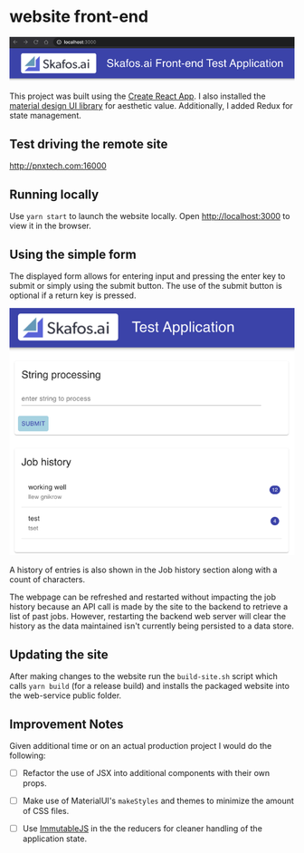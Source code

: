 # website front-end

![](website.png)

This project was built using the [Create React App](https://github.com/facebook/create-react-app). I also installed the [material design UI library](https://material-ui.com/) for aesthetic value.
Additionally, I added Redux for state management.

## Test driving the remote site
http://pnxtech.com:16000

## Running locally
Use `yarn start` to launch the website locally.
Open [http://localhost:3000](http://localhost:3000) to view it in the browser.

## Using the simple form
The displayed form allows for entering input and pressing the enter key to submit or simply using the submit button.  The use of the submit button is optional if a return key is pressed.

![](webui.png)

A history of entries is also shown in the Job history section along with a count of characters.

The webpage can be refreshed and restarted without impacting the job history because an API call is made by the site to the backend to retrieve a list of past jobs.  However, restarting the backend web server will clear the history as the data maintained isn't currently being persisted to a data store.

## Updating the site
After making changes to the website run the `build-site.sh` script which calls `yarn build` (for a release build) and installs the packaged website into the web-service public folder.

## Improvement Notes
Given additional time or on an actual production project I would do the following:

- [ ] Refactor the use of JSX into additional components with their own props.
- [ ] Make use of MaterialUI's `makeStyles` and themes to minimize the amount of CSS files.
- [ ] Use [ImmutableJS](https://immutable-js.github.io/immutable-js/docs/#/) in the the reducers for cleaner handling of the application state.

